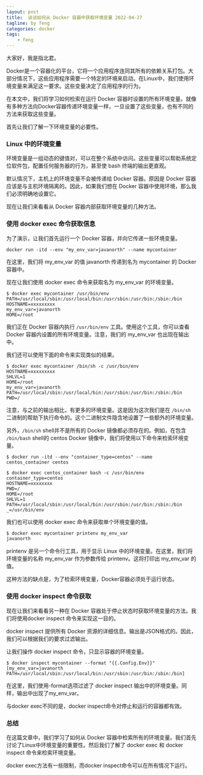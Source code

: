 ```yaml
---
layout: post
title:  谈谈如何从 Docker 容器中获取环境变量 2022-04-27
tagline: by feng
categories: docker
tags: 
    - feng
---
```


大家好，我是指北君。

Docker是一个容器化的平台，它将一个应用程序连同其所有的依赖关系打包。大部分情况下，这些应用程序需要一个特定的环境来启动。在Linux中，我们使用环境变量来满足这一要求。这些变量决定了应用程序的行为。
<!--more-->
在本文中，我们将学习如何检索在运行 Docker 容器时设置的所有环境变量。就像有多种方法向Docker容器传递环境变量一样，一旦设置了这些变量，也有不同的方法来获取这些变量。

首先让我们了解一下环境变量的必要性。

### Linux 中的环境变量

环境变量是一组动态的键值对，可以在整个系统中访问。这些变量可以帮助系统定位软件包，配置任何服务器的行为，甚至使 bash 终端的输出更直观。

默认情况下，主机上的环境变量不会被传递给 Docker 容器。原因是 Docker 容器应该是与主机环境隔离的。因此，如果我们想在 Docker 容器中使用环境，那么我们必须明确地设置它。

现在让我们来看看从 Docker 容器内部获取环境变量的几种方法。

### 使用 docker exec 命令获取信息

为了演示，让我们首先运行一个 Docker 容器，并向它传递一些环境变量。

```shell
docker run -itd --env "my_env_var=javanorth" --name mycontainer 
```

在这里，我们将 my_env_var 的值 javanorth 传递到名为 mycontainer 的 Docker 容器中。

现在让我们使用 docker exec 命令来获取名为 my_env_var 的环境变量。

```shell
$ docker exec mycontainer /usr/bin/env
PATH=/usr/local/sbin:/usr/local/bin:/usr/sbin:/usr/bin:/sbin:/bin
HOSTNAME=xxxxxxxxx
my_env_var=javanorth
HOME=/root
```

我们正在 Docker 容器内执行 `/usr/bin/env` 工具。使用这个工具，你可以查看 Docker 容器内设置的所有环境变量。注意，我们的 my_env_var 也出现在输出中。

我们还可以使用下面的命令来实现类似的结果。

```shell
$ docker exec mycontainer /bin/sh -c /usr/bin/env
HOSTNAME=xxxxxxxxx
SHLVL=1
HOME=/root
my_env_var=javanorth
PATH=/usr/local/sbin:/usr/local/bin:/usr/sbin:/usr/bin:/sbin:/bin
PWD=/
```

注意，与之前的输出相比，有更多的环境变量。这是因为这次我们是在 `/bin/sh` 二进制的帮助下执行命令的。这个二进制文件隐含地设置了一些额外的环境变量。

另外，`/bin/sh` shell并不是所有的 Docker 镜像都必须存在的。例如，在包含 `/bin/bash` shell的 centos Docker 镜像中，我们将使用以下命令来检索环境变量。

```shell
$ docker run -itd --env "container_type=centos" --name centos_container centos

$ docker exec centos_container bash -c /usr/bin/env
container_type=centos
HOSTNAME=xxxxxxxx
PWD=/
HOME=/root
SHLVL=1
PATH=/usr/local/sbin:/usr/local/bin:/usr/sbin:/usr/bin:/sbin:/bin
_=/usr/bin/env
```

我们也可以使用 docker exec 命令来获取单个环境变量的值。

```java
$ docker exec mycontainer printenv my_env_var
javanorth
```

printenv 是另一个命令行工具，用于显示 Linux 中的环境变量。在这里，我们将环境变量的名称 my_env_var 作为参数传给 printenv。这将打印出 my_env_var 的值。

这种方法的缺点是，为了检索环境变量，Docker容器必须处于运行状态。

### 使用 docker inspect 命令获取

现在让我们来看看另一种在 Docker 容器处于停止状态时获取环境变量的方法。我们将使用docker inspect 命令来实现这一目的。

docker inspect 提供所有 Docker 资源的详细信息。输出是JSON格式的。因此，我们可以根据我们的要求过滤输出。

让我们操作 docker inspect 命令，只显示容器的环境变量。

```shell
$ docker inspect mycontainer --format "{{.Config.Env}}"
[my_env_var=javanorth PATH=/usr/local/sbin:/usr/local/bin:/usr/sbin:/usr/bin:/sbin:/bin]
```

在这里，我们使用-format选项过滤了 docker inspect 输出中的环境变量。同样，输出中出现了my_env_var。

与docker exec不同的是，docker inspect命令对停止和运行的容器都有效。

### 总结

在这篇文章中，我们学习了如何从 Docker 容器中检索所有的环境变量。我们首先讨论了Linux中环境变量的重要性。然后我们了解了 docker exec 和 docker inspect 命令来检索环境变量。

docker exec方法有一些限制，而docker inspect命令可以在所有情况下运行。